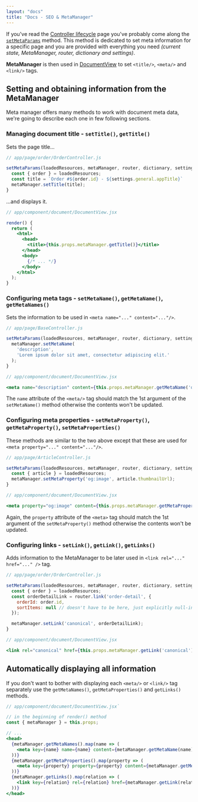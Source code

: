 ```yaml
---
layout: "docs"
title: "Docs - SEO & MetaManager"
---
```


If you've read the [Controller lifecycle](/docs/controller-lifecycle) page you've 
probably come along the [`setMetaParams`](/docs/controller-lifecycle#setmetaparams-serverclient)
method. This method is dedicated to set meta information for a specific
page and you are provided with everything you need *(current state, MetaManager, 
router, dictionary and settings)*.

**MetaManager** is then used in [DocumentView](/docs/rendering-process#documentview) to
set `<title/>`, `<meta/>` and `<link/>` tags.

## Setting and obtaining information from the MetaManager

Meta manager offers many methods to work with document meta data, we're going to describe each one in
few following sections.

### Managing document title - `setTitle()`, `getTitle()`

Sets the page title...

```javascript
// app/page/order/OrderController.js

setMetaParams(loadedResources, metaManager, router, dictionary, settings) {
  const { order } = loadedResources;
  const title = `Order #${order.id} - ${settings.general.appTitle}`
  metaManager.setTitle(title);
}
```

...and displays it.

```jsx
// app/component/document/DocumentView.jsx

render() {
  return (
    <html>
      <head>
        <title>{this.props.metaManager.getTitle()}</title>
      </head>
      <body>
        {/* ... */}
      </body>
    </html>
  );
}
```

### Configuring meta tags - `setMetaName()`, `getMetaName()`, `getMetaNames()`

Sets the information to be used in `<meta name="..." content="..."/>`.

```javascript
// app/page/BaseController.js

setMetaParams(loadedResources, metaManager, router, dictionary, settings) {
  metaManager.setMetaName(
    'description', 
    'Lorem ipsum dolor sit amet, consectetur adipiscing elit.'
  );
}
```

```jsx
// app/component/document/DocumentView.jsx

<meta name="description" content={this.props.metaManager.getMetaName('description')} />
```

The `name` attribute of the `<meta/>` tag should match the 1st 
argument of the `setMetaName()` method otherwise the contents won't be updated.

### Configuring meta properties - `setMetaProperty()`, `getMetaProperty()`, `setMetaProperties()`

These methods are similar to the two above except that these are used for 
`<meta property="..." content="..."/>`.

```javascript
// app/page/ArticleController.js

setMetaParams(loadedResources, metaManager, router, dictionary, settings) {
  const { article } = loadedResources;
  metaManager.setMetaProperty('og:image', article.thumbnailUrl);
}
```

```jsx
// app/component/document/DocumentView.jsx

<meta property="og:image" content={this.props.metaManager.getMetaProperty('og:image')} />
```

Again, the `property` attribute of the `<meta>` tag should match the 1st 
argument of the `setMetaProperty()` method otherwise the contents won't be updated.

### Configuring links - `setLink()`, `getLink()`, `getLinks()`

Adds information to the MetaManager to be later used in 
`<link rel="..." href="..." />` tag.

```javascript
// app/page/order/OrderController.js

setMetaParams(loadedResources, metaManager, router, dictionary, settings) {
  const { order } = loadedResources;
  const orderDetailLink = router.link('order-detail', {
    orderId: order.id,
    sortItems: null // doesn't have to be here, just explicitly null-ing query params
  });

  metaManager.setLink('canonical', orderDetailLink);
}
```

```jsx
// app/component/document/DocumentView.jsx

<link rel="canonical" href={this.props.metaManager.getLink('canonical')} />
```

## Automatically displaying all information

If you don't want to bother with displaying each `<meta/>` or `<link/>` tag 
separately use the `getMetaNames()`, `getMetaProperties()` and `getLinks()` 
methods.

```jsx
// app/component/document/DocumentView.jsx`

// in the beginning of render() method
const { metaManager } = this.props;

// ...
<head>
  {metaManager.getMetaNames().map(name => (
    <meta key={name} name={name} content={metaManager.getMetaName(name)} />
  ))}
  {metaManager.getMetaProperties().map(property => (
    <meta key={property} property={property} content={metaManager.getMetaProperty(property)} />
  ))}
  {metaManager.getLinks().map(relation => (
    <link key={relation} rel={relation} href={metaManager.getLink(relation)} />
  ))}
</head>
```
